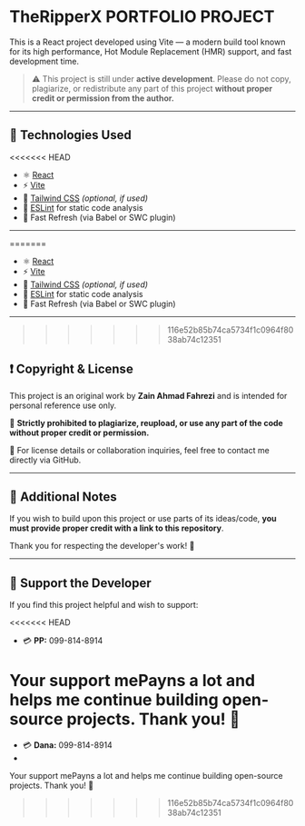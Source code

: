 # TheRipperX PORTFOLIO PROJECT

This is a React project developed using Vite — a modern build tool known for its high performance, Hot Module Replacement (HMR) support, and fast development time.

> ⚠️ This project is still under **active development**. Please do not copy, plagiarize, or redistribute any part of this project **without proper credit or permission from the author.**

---

## 📆 Technologies Used

<<<<<<< HEAD
- ⚛️ [React](https://react.dev/)
- ⚡ [Vite](https://vitejs.dev/)
- 💨 [Tailwind CSS](https://tailwindcss.com/) _(optional, if used)_
- 🧪 [ESLint](https://eslint.org/) for static code analysis
- 🔄 Fast Refresh (via Babel or SWC plugin)

---
=======
* ⚛️ [React](https://react.dev/)
* ⚡ [Vite](https://vitejs.dev/)
* 💨 [Tailwind CSS](https://tailwindcss.com/) *(optional, if used)*
* 🧪 [ESLint](https://eslint.org/) for static code analysis
* 🔄 Fast Refresh (via Babel or SWC plugin)

---


>>>>>>> 116e52b85b74ca5734f1c0964f8038ab74c12351

## ❗ Copyright & License

This project is an original work by **Zain Ahmad Fahrezi** and is intended for personal reference use only.

🚫 **Strictly prohibited to plagiarize, reupload, or use any part of the code without proper credit or permission.**

📄 For license details or collaboration inquiries, feel free to contact me directly via GitHub.

---

## 📌 Additional Notes

If you wish to build upon this project or use parts of its ideas/code, **you must provide proper credit with a link to this repository**.

Thank you for respecting the developer's work! 🙏

---

## 💖 Support the Developer

If you find this project helpful and wish to support:

<<<<<<< HEAD
- 💳 **PP:** 099-814-8914

Your support mePayns a lot and helps me continue building open-source projects. Thank you! 🙌
=======
* 💳 **Dana:** 099-814-8914
* 
Your support mePayns a lot and helps me continue building open-source projects. Thank you! 🙌


>>>>>>> 116e52b85b74ca5734f1c0964f8038ab74c12351
